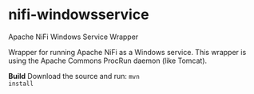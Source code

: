 # nifi-windowsservice
Apache NiFi Windows Service Wrapper

Wrapper for running Apache NiFi as a Windows service. This wrapper is using the Apache Commons ProcRun daemon (like Tomcat). 

<b>Build</b>
Download the source and run: <code>mvn install</code>
